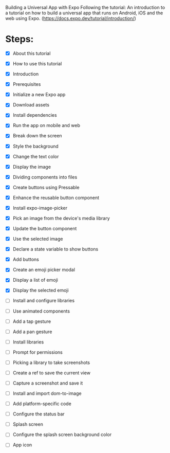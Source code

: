 Building a Universal App with Expo
Following the tutorial: An introduction to a tutorial on how to build a universal app that runs on Android, iOS and the web using Expo. (https://docs.expo.dev/tutorial/introduction/)

# Steps:

- [x] About this tutorial
- [x] How to use this tutorial
- [x] Introduction
- [x] Prerequisites
- [x] Initialize a new Expo app
- [x] Download assets
- [x] Install dependencies
- [x] Run the app on mobile and web
- [x] Break down the screen
- [x] Style the background
- [x] Change the text color
- [x] Display the image
- [x] Dividing components into files
- [x] Create buttons using Pressable
- [x] Enhance the reusable button component
- [x] Install expo-image-picker
- [x] Pick an image from the device's media library
- [x] Update the button component
- [x] Use the selected image
- [x] Declare a state variable to show buttons
- [x] Add buttons
- [x] Create an emoji picker modal
- [x] Display a list of emoji
- [x] Display the selected emoji
- [ ] Install and configure libraries
- [ ] Use animated components
- [ ] Add a tap gesture
- [ ] Add a pan gesture
- [ ] Install libraries
- [ ] Prompt for permissions
- [ ] Picking a library to take screenshots
- [ ] Create a ref to save the current view
- [ ] Capture a screenshot and save it
- [ ] Install and import dom-to-image
- [ ] Add platform-specific code
- [ ] Configure the status bar
- [ ] Splash screen
- [ ] Configure the splash screen background color
- [ ] App icon



